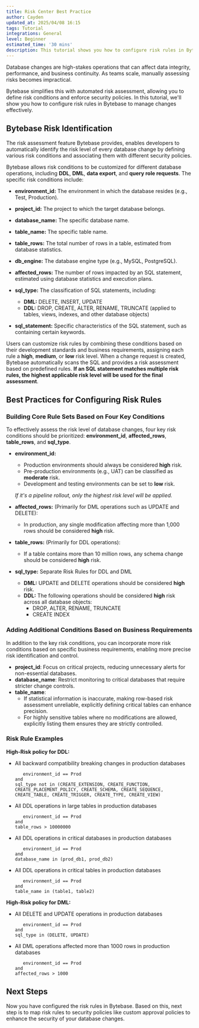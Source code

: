 ```yaml
---
title: Risk Center Best Practice
author: Cayden
updated_at: 2025/04/08 16:15
tags: Tutorial
integrations: General
level: Beginner
estimated_time: '30 mins'
description: This tutorial shows you how to configure risk rules in Bytebase to manage changes effectively.
---
```


Database changes are high-stakes operations that can affect data integrity, performance, and business continuity. As teams scale, manually assessing risks becomes impractical.

Bytebase simplifies this with automated risk assessment, allowing you to define risk conditions and enforce security policies. In this tutorial, we'll show you how to configure risk rules in Bytebase to manage changes effectively.

## Bytebase Risk Identification

The risk assessment feature Bytebase provides, enables developers to automatically identify the risk level of every database change by defining various risk conditions and associating them with different security policies.

Bytebase allows risk conditions to be customized for different database operations, including **DDL**, **DML**, **data export**, and **query role requests**. The specific risk conditions include:

- **environment_id:** The environment in which the database resides (e.g., Test, Production).
- **project_id:** The project to which the target database belongs.
- **database_name:** The specific database name.
- **table_name:** The specific table name.
- **table_rows:** The total number of rows in a table, estimated from database statistics.
- **db_engine:** The database engine type (e.g., MySQL, PostgreSQL).
- **affected_rows:** The number of rows impacted by an SQL statement, estimated using database statistics and execution plans.
- **sql_type:** The classification of SQL statements, including:

   - **DML:** DELETE, INSERT, UPDATE
   - **DDL:** DROP, CREATE, ALTER, RENAME, TRUNCATE (applied to tables, views, indexes, and other database objects)
  
- **sql_statement:** Specific characteristics of the SQL statement, such as containing certain keywords.

Users can customize risk rules by combining these conditions based on their development standards and business requirements, assigning each rule a **high**, **medium**, or **low** risk level. When a change request is created, Bytebase automatically scans the SQL and provides a risk assessment based on predefined rules. **If an SQL statement matches multiple risk rules, the highest applicable risk level will be used for the final assessment**.

## Best Practices for Configuring Risk Rules

### Building Core Rule Sets Based on Four Key Conditions

To effectively assess the risk level of database changes, four key risk conditions should be prioritized: **environment_id**, **affected_rows**, **table_rows**, and **sql_type**.

- **environment_id:**
   - Production environments should always be considered **high** risk.
   - Pre-production environments (e.g., UAT) can be classified as **moderate** risk.
   - Development and testing environments can be set to **low** risk.
   
   _If it's a pipeline rollout, only the highest risk level will be applied._

- **affected_rows:** (Primarily for DML operations such as UPDATE and DELETE):
   - In production, any single modification affecting more than 1,000 rows should be considered **high** risk.

- **table_rows:** (Primarily for DDL operations):
   - If a table contains more than 10 million rows, any schema change should be considered **high** risk.

- **sql_type:** Separate Risk Rules for DDL and DML
   - **DML:** UPDATE and DELETE operations should be considered **high** risk.
   - **DDL:** The following operations should be considered **high** risk across all database objects:
     - DROP, ALTER, RENAME, TRUNCATE
     - CREATE INDEX

### Adding Additional Conditions Based on Business Requirements

In addition to the key risk conditions, you can incorporate more risk conditions based on specific business requirements, enabling more precise risk identification and control.

- **project_id**: Focus on critical projects, reducing unnecessary alerts for non-essential databases.
- **database_name**: Restrict monitoring to critical databases that require stricter change controls.
- **table_name**: 
   - If statistical information is inaccurate, making row-based risk assessment unreliable, explicitly defining critical tables can enhance precision.
   - For highly sensitive tables where no modifications are allowed, explicitly listing them ensures they are strictly controlled.

### Risk Rule Examples

**High-Risk policy for DDL:**

- All backward compatibility breaking changes in production databases

   ```text
      environment_id == Prod
   and
   sql_type not in (CREATE_EXTENSION, CREATE_FUNCTION, CREATE_PLACEMENT_POLICY, CREATE_SCHEMA, CREATE_SEQUENCE, CREATE_TABLE, CREATE_TRIGGER, CREATE_TYPE, CREATE_VIEW)
   ```

- All DDL operations in large tables in production databases

   ```text
      environment_id == Prod 
   and
   table_rows > 10000000
   ```

- All DDL operations in critical databases in production databases

   ```text
      environment_id == Prod 
   and
   database_name in (prod_db1, prod_db2)
   ```

- All DDL operations in critical tables in production databases

   ```text
      environment_id == Prod
   and
   table_name in (table1, table2)
   ```

**High-Risk policy for DML:**

- All DELETE and UPDATE operations in production databases

   ```text
      environment_id == Prod
   and
   sql_type in (DELETE, UPDATE)
   ```

- All DML operations affected more than 1000 rows in production databases

   ```text
      environment_id == Prod
   and
   affected_rows > 1000
   ```

## Next Steps

Now you have configured the risk rules in Bytebase. Based on this, next step is to map risk rules to security policies like custom approval policies to enhance the security of your database changes.
